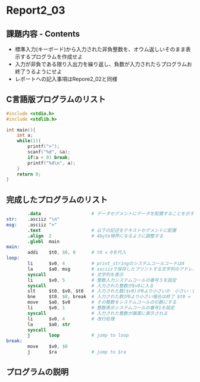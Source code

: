 # Report2_03  

## 課題内容 - Contents  
* 標準入力(キーボード)から入力された非負整数を、オウム返しいそのまま表示するプログラムを作成せよ  
* 入力が非負である限り入出力を繰り返し、負数が入力されたらプログラムお終了うるようにせよ  
* レポートへの記入事項はRepore2_02と同様  

## C言語版プログラムのリスト
```c
#include <stdio.h>
#include <stdlib.h>

int main(){
	int a;
	while(1){
		printf(">");
		scanf("%d", &a);
		if(a < 0) break;
		printf("%d\n", a);
	}
	return 0;
}
```

## 完成したプログラムのリスト
```s
        .data                   # データセグメントにデータを配置することを示す
str:    .asciiz "\n"
msg:    .asciiz ">"
        .text                   # 以下の記述をテキストセグメントに配置
        .align  2               # 4byte境界になるように調整する
        .globl  main
main:
        addi    $t0, $0, 0      # t0 = 0を代入
loop:
        li      $v0, 4          # print_stringのシステムコールコードは4
        la      $a0, msg        # asciizで保存したプリントする文字列のアドレスを$a0に格納
        syscall                 # 文字列を表示
        li      $v0, 5          # 整数入力システムコールの番号５を設定
        syscall                 # 入力された整数が$v0に入る
        slt     $t0, $v0, $t0   # 入力された数($v0)が0より小さいか　小さい：$t0 = 1, 大きい：$t0 = 0
        bne     $t0, $0, break  # 入力された数が0より小さい場合は終了 $t0 = 1ならbreak
        move    $a0, $v0        # その整数をシステムコールの引数にする
        li      $v0, 1          # 整数表示システムコールの番号1を設定
        syscall                 # 入力された整数が画面に表示される
        li      $v0, 4          # 改行処理
        la      $a0, str
        syscall
        j       loop            # jump to loop
break:
        move    $v0, $0
        j       $ra             # jump to $ra
```

## プログラムの説明
